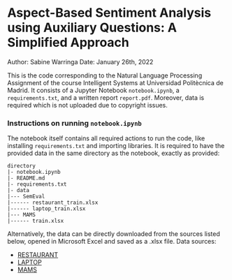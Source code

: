 # Aspect-Based Sentiment Analysis using Auxiliary Questions: A Simplified Approach
Author: Sabine Warringa
Date: January 26th, 2022

This is the code corresponding to the Natural Language Processing Assignment of the course Intelligent Systems at Universidad Politècnica de Madrid. It consists of a Jupyter Notebook `notebook.ipynb`, a `requirements.txt`, and a written report `report.pdf`. Moreover, data is required which is not uploaded due to copyright issues.

### Instructions on running `notebook.ipynb`
The notebook itself contains all required actions to run the code, like installing `requirements.txt` and importing libraries. It is required to have the provided data in the same directory as the notebook, exactly as provided:

```
directory
|- notebook.ipynb
|- README.md
|- requirements.txt
|- data
|--- SemEval
|------ restaurant_train.xlsx
|------ laptop_train.xlsx
|--- MAMS
|------ train.xlsx

```

Alternatively, the data can be directly downloaded from the sources listed below, opened in Microsoft Excel and saved as a .xlsx file.
Data sources:
* [RESTAURANT](https://alt.qcri.org/semeval2014/task4/index.php?id=data-and-tools)
* [LAPTOP](https://alt.qcri.org/semeval2014/task4/index.php?id=data-and-tools)
* [MAMS](https://github.com/siat-nlp/MAMS-for-ABSA/blob/master/data/MAMS-ACSA/raw/train.xml)

